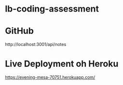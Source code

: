 # lb-coding-assessment

# GitHub
http://localhost:3001/api/notes
# Live Deployment oh Heroku
https://evening-mesa-70751.herokuapp.com/
